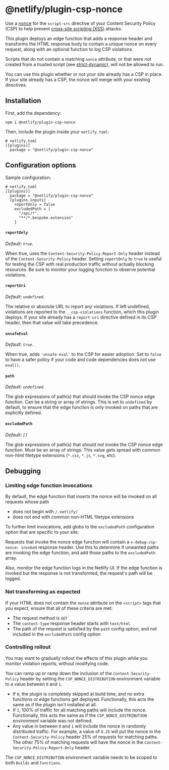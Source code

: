 # @netlify/plugin-csp-nonce

Use a [nonce](https://content-security-policy.com/nonce/) for the `script-src` directive of your Content Security Policy (CSP) to help prevent [cross-site scripting (XSS)](https://developer.mozilla.org/en-US/docs/Web/Security/Types_of_attacks#cross-site_scripting_xss) attacks.

This plugin deploys an edge function that adds a response header and transforms the HTML response body to contain a unique nonce on every request, along with an optional function to log CSP violations.

Scripts that do not contain a matching `nonce` attribute, or that were not created from a trusted script (see [strict-dynamic](https://content-security-policy.com/strict-dynamic/)), will not be allowed to run.

You can use this plugin whether or not your site already has a CSP in place. If your site already has a CSP, the nonce will merge with your existing directives.

## Installation

First, add the dependency:

```
npm i @netlify/plugin-csp-nonce
```

Then, include the plugin inside your `netlify.toml`:

```
# netlify.toml
[[plugins]]
  package = "@netlify/plugin-csp-nonce"
```

## Configuration options

Sample configuration:

```
# netlify.toml
[[plugins]]
  package = "@netlify/plugin-csp-nonce"
  [plugins.inputs]
    reportOnly = false
    excludedPath = [
      "/api/*",
      "**/*.bespoke.extension"
    ]
```

#### `reportOnly`

_Default: `true`_.

When true, uses the `Content-Security-Policy-Report-Only` header instead of the `Content-Security-Policy` header. Setting `reportOnly` to `true` is useful for testing the CSP with real production traffic without actually blocking resources. Be sure to monitor your logging function to observe potential violations.

#### `reportUri`

_Default: `undefined`_.

The relative or absolute URL to report any violations. If left undefined, violations are reported to the `__csp-violations` function, which this plugin deploys. If your site already has a `report-uri` directive defined in its CSP header, then that value will take precedence.

#### `unsafeEval`

_Default: `true`._

When true, adds `'unsafe-eval'` to the CSP for easier adoption. Set to `false` to have a safer policy if your code and code dependencies does not use `eval()`.

#### `path`

_Default: `undefined`_.

The glob expressions of path(s) that should invoke the CSP nonce edge function. Can be a string or array of strings. This is set to `undefined` by default, to ensure that the edge function is only invoked on paths that are explicitly defined.

#### `excludedPath`

_Default: `[]`_

The glob expressions of path(s) that _should not_ invoke the CSP nonce edge function. Must be an array of strings. This value gets spread with common non-html filetype extensions (`*.css`, `*.js`, `*.svg`, etc).

## Debugging

### Limiting edge function invocations

By default, the edge function that inserts the nonce will be invoked on all requests whose path

- does not begin with `/.netlify/`
- does not end with common non-HTML filetype extensions

To further limit invocations, add globs to the `excludedPath` configuration option that are specific to your site.

Requests that invoke the nonce edge function will contain a `x-debug-csp-nonce: invoked` response header. Use this to determine if unwanted paths are invoking the edge function, and add those paths to the `excludedPath` array.

Also, monitor the edge function logs in the Netlify UI. If the edge function is invoked but the response is not transformed, the request's path will be logged.

### Not transforming as expected

If your HTML does not contain the `nonce` attribute on the `<script>` tags that you expect, ensure that all of these criteria are met:

- The request method is `GET`
- The `content-type` response header starts with `text/html`
- The path of the request is satisfied by the `path` config option, and not included in the `excludedPath` config option

### Controlling rollout

You may want to gradually rollout the effects of this plugin while you monitor violation reports, without modifying code.

You can ramp up or ramp down the inclusion of the `Content-Security-Policy` header by setting the `CSP_NONCE_DISTRIBUTION` environment variable to a value between `0` and `1`.

- If `0`, the plugin is completely skipped at build time, and no extra functions or edge functions get deployed. Functionally, this acts the same as if the plugin isn't installed at all.
- If `1`, 100% of traffic for all matching paths will include the nonce. Functionally, this acts the same as if the `CSP_NONCE_DISTRIBUTION` environment variable was not defined.
- Any value in between `0` and `1` will include the nonce in randomly distributed traffic. For example, a value of `0.25` will put the nonce in the `Content-Security-Policy` header 25% of requests for matching paths. The other 75% of matching requests will have the nonce in the `Content-Security-Policy-Report-Only` header.

The `CSP_NONCE_DISTRIBUTION` environment variable needs to be scoped to both `Builds` and `Functions`.
